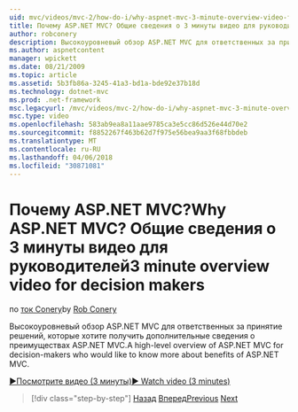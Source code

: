 ```yaml
---
uid: mvc/videos/mvc-2/how-do-i/why-aspnet-mvc-3-minute-overview-video-for-decision-makers
title: Почему ASP.NET MVC? Общие сведения о 3 минуты видео для руководителей | Документы Microsoft
author: robconery
description: Высокоуровневый обзор ASP.NET MVC для ответственных за принятие решений, которые хотите получить дополнительные сведения о преимуществах ASP.NET MVC.
ms.author: aspnetcontent
manager: wpickett
ms.date: 08/21/2009
ms.topic: article
ms.assetid: 5b3fb86a-3245-41a3-bd1a-bde92e37b18d
ms.technology: dotnet-mvc
ms.prod: .net-framework
msc.legacyurl: /mvc/videos/mvc-2/how-do-i/why-aspnet-mvc-3-minute-overview-video-for-decision-makers
msc.type: video
ms.openlocfilehash: 583ab9ea8a11aae9785ca3e5cc86d526e44d70e2
ms.sourcegitcommit: f8852267f463b62d7f975e56bea9aa3f68fbbdeb
ms.translationtype: MT
ms.contentlocale: ru-RU
ms.lasthandoff: 04/06/2018
ms.locfileid: "30871081"
---
```

<a name="why-aspnet-mvc-3-minute-overview-video-for-decision-makers"></a><span data-ttu-id="bfd66-104">Почему ASP.NET MVC?</span><span class="sxs-lookup"><span data-stu-id="bfd66-104">Why ASP.NET MVC?</span></span> <span data-ttu-id="bfd66-105">Общие сведения о 3 минуты видео для руководителей</span><span class="sxs-lookup"><span data-stu-id="bfd66-105">3 minute overview video for decision makers</span></span>
====================
<span data-ttu-id="bfd66-106">по [ток Conery](https://github.com/robconery)</span><span class="sxs-lookup"><span data-stu-id="bfd66-106">by [Rob Conery](https://github.com/robconery)</span></span>

<span data-ttu-id="bfd66-107">Высокоуровневый обзор ASP.NET MVC для ответственных за принятие решений, которые хотите получить дополнительные сведения о преимуществах ASP.NET MVC.</span><span class="sxs-lookup"><span data-stu-id="bfd66-107">A high-level overview of ASP.NET MVC for decision-makers who would like to know more about benefits of ASP.NET MVC.</span></span>

[<span data-ttu-id="bfd66-108">&#9654;Посмотрите видео (3 минуты)</span><span class="sxs-lookup"><span data-stu-id="bfd66-108">&#9654; Watch video (3 minutes)</span></span>](https://channel9.msdn.com/Blogs/ASP-NET-Site-Videos/why-aspnet-mvc-3-minute-overview-video-for-decision-makers)

> [!div class="step-by-step"]
> <span data-ttu-id="bfd66-109">[Назад](what-is-aspnet-mvc-80-minute-technical-video-for-developers-building-nerddinner.md)
> [Вперед](aspnet-mvc-how-10-minute-technical-video-for-developers.md)</span><span class="sxs-lookup"><span data-stu-id="bfd66-109">[Previous](what-is-aspnet-mvc-80-minute-technical-video-for-developers-building-nerddinner.md)
[Next](aspnet-mvc-how-10-minute-technical-video-for-developers.md)</span></span>
